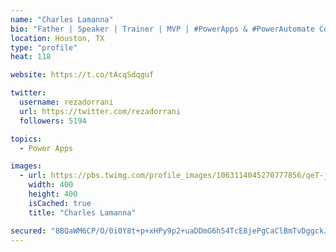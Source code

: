 ```yaml
---
name: "Charles Lamanna"
bio: "Father | Speaker | Trainer | MVP | #PowerApps & #PowerAutomate Community Super User | YouTuber Right-pointing triangle http://youtube.com/c/rezadorrani | Learn - Share - Clockwise rightwards and leftwards open circle arrows"
location: Houston, TX
type: "profile"
heat: 118

website: https://t.co/tAcqSdqguf

twitter:
  username: rezadorrani
  url: https://twitter.com/rezadorrani
  followers: 5194

topics:
  - Power Apps

images:
  - url: https://pbs.twimg.com/profile_images/1063114045270777856/qeT-jpWr_400x400.jpg
    width: 400
    height: 400
    isCached: true
    title: "Charles Lamanna"

secured: "8BQaWM6CP/O/0i0Y8t+p+xHPy9p2+uaDDmG6h54TcE8jePgCaClBmTvDggckJ/65NUSKFEacCMEPNtEmC3BuX4UibpDcEoF4o0cS9tRN/1KuM4LIOkxI72ChS4uzw60CAqb0cJUd+djdW35qP7VafpryPwQiuFlIihraSEH3vacWNg37yZeK42ou/qVJrOwz1xG+IqWHkQKjAhVu7ul/RtpA8Yfmjmbj8QqYM2qSpSC+/ROdmA6BzOKlUKQiRRmiUU55LfPsSWEVuhv+SK9V7rsdun6SZzJ5iNn5BR2glXautnigdXrs6rGnoC3hy6ILJTyU0NdBd7RSXrzz+E3RG21OkRW3DexFSOEiAzUhlVaFOPMGvZIPgQ1dxOevSIuU5kpCjoxe3sNLdVETYtkl+FP4S/a+TxvT/MCGDOStz1k=;wMFqCdmh2yktePAJxV9fVA=="
---
```


